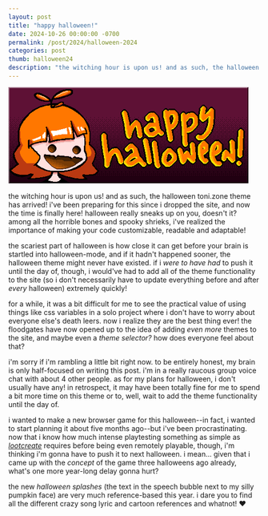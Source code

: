 ```yaml
---
layout: post
title: "happy halloween!"
date: 2024-10-26 00:00:00 -0700
permalink: /post/2024/halloween-2024
categories: post
thumb: halloween24
description: "the witching hour is upon us! and as such, the halloween toni.zone theme has arrived! i've been preparing for this since i dropped the site, and now the time is finally here! halloween really sneaks up on you, doesn't it?"
---
```

![happy halloween!](/img/postpics/halloween24.gif)

the witching hour is upon us! and as such, the halloween toni.zone theme has arrived! i've been preparing for this since i dropped the site, and now the time is finally here! halloween really sneaks up on you, doesn't it? among all the horrible bones and spooky shrieks, i've realized the importance of making your code customizable, readable and adaptable!

the scariest part of halloween is how close it can get before your brain is startled into halloween-mode, and if it hadn't happened sooner, the halloween theme might never have existed. if i *were to have had* to push it until the day of, though, i would've had to add all of the theme functionality to the site (so i don't necessarily have to update everything before and after *every* halloween) extremely quickly!

for a while, it was a bit difficult for me to see the practical value of using things like css variables in a solo project where i don't have to worry about everyone else's death leers. now i realize they are the best thing ever! the floodgates have now opened up to the idea of adding *even more* themes to the site, and maybe even a *theme selector?* how does everyone feel about that?

i'm sorry if i'm rambling a little bit right now. to be entirely honest, my brain is only half-focused on writing this post. i'm in a really raucous group voice chat with about 4 other people. as for my plans for halloween, i don't usually have any! in retrospect, it may have been totally fine for me to spend a bit more time on this theme or to, well, wait to add the theme functionality until the day of.

i wanted to make a new browser game for this halloween--in fact, i wanted to start planning it about five months ago--but i've been procrastinating. now that i know how much intense playtesting something as simple as *[lootcreate](/gamez/2024/lootcreate)* requires before being even remotely playable, though, i'm thinking i'm gonna have to push it to next halloween. i mean... given that i came up with the *concept* of the game three halloweens ago already, what's one more year-long delay gonna hurt?

the new *halloween splashes* (the text in the speech bubble next to my silly pumpkin face) are very much reference-based this year. i dare you to find all the different crazy song lyric and cartoon references and whatnot! ♥